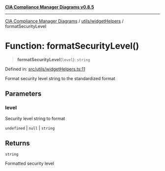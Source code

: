 [**CIA Compliance Manager Diagrams v0.8.5**](../../../README.md)

***

[CIA Compliance Manager Diagrams](../../../modules.md) / [utils/widgetHelpers](../README.md) / formatSecurityLevel

# Function: formatSecurityLevel()

> **formatSecurityLevel**(`level`): `string`

Defined in: [src/utils/widgetHelpers.ts:11](https://github.com/Hack23/cia-compliance-manager/blob/3ae0301247f765ba03c8c0fe645db4718bb8af76/src/utils/widgetHelpers.ts#L11)

Format security level string to the standardized format

## Parameters

### level

Security level string to format

`undefined` | `null` | `string`

## Returns

`string`

Formatted security level
